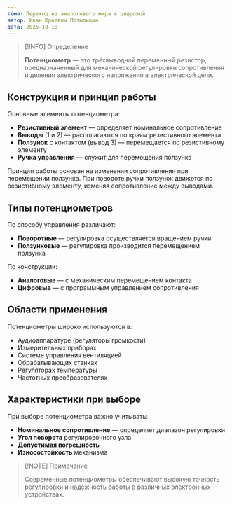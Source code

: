 ```yaml
---
тема: Переход из аналогового мира в цифровой
автор: Иван Юрьевич Потылицын
дата: 2025-10-18
---
```


> [!INFO] Определение
> 
> **Потенциометр** — это трёхвыводной переменный резистор, предназначенный для механической регулировки сопротивления и деления электрического напряжения в электрической цепи.

## Конструкция и принцип работы

Основные элементы потенциометра:
- **Резистивный элемент** — определяет номинальное сопротивление
- **Выводы** (1 и 2) — располагаются по краям резистивного элемента
- **Ползунок** с контактом (вывод 3) — перемещается по резистивному элементу
- **Ручка управления** — служит для перемещения ползунка

Принцип работы основан на изменении сопротивления при перемещении ползунка. При повороте ручки ползунок движется по резистивному элементу, изменяя сопротивление между выводами.

## Типы потенциометров

По способу управления различают:
- **Поворотные** — регулировка осуществляется вращением ручки
- **Ползунковые** — регулировка производится перемещением ползунка

По конструкции:
- **Аналоговые** — с механическим перемещением контакта
- **Цифровые** — с программным управлением сопротивления

## Области применения

Потенциометры широко используются в:
- Аудиоаппаратуре (регуляторы громкости)
- Измерительных приборах
- Системе управления вентиляцией
- Обрабатывающих станках
- Регуляторах температуры
- Частотных преобразователях

## Характеристики при выборе

При выборе потенциометра важно учитывать:
- **Номинальное сопротивление** — определяет диапазон регулировки
- **Угол поворота** регулировочного узла
- **Допустимая погрешность**
- **Износостойкость** механизма

> [!NOTE] Примечание
> 
> Современные потенциометры обеспечивают высокую точность регулировки и надёжность работы в различных электронных устройствах.


